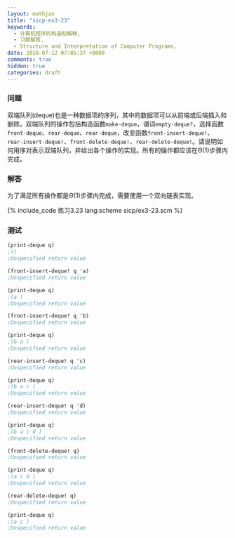 ```yaml
---
layout: mathjax
title: "sicp-ex3-23"
keywords:
  - 计算机程序的构造和解释,
  - 习题解答,
  - Structure and Interpretation of Computer Programs,
date: 2016-07-12 07:05:37 +0800
comments: true
hidden: true
categories: draft
---
```


### 问题

双端队列(deque)也是一种数据项的序列，其中的数据项可以从前端或后端插入和删除。双端队列的操作包括构造函数`make-deque`，谓词`empty-deque?`，选择函数`front-deque`、`rear-deque`、`rear-deque`，改变函数`front-insert-deque!`、`rear-insert-deque!`、`front-delete-deque!`、`rear-delete-deque!`。请说明如何用序对表示双端队列，并给出各个操作的实现。所有的操作都应该在$\Theta (1)$步骤内完成。

### 解答

为了满足所有操作都是$\Theta (1)$步骤内完成，需要使用一个双向链表实现。

{% include_code 练习3.23 lang:scheme sicp/ex3-23.scm %}

### 测试

``` scheme
(print-deque q)
;()
;Unspecified return value

(front-insert-deque! q 'a)
;Unspecified return value

(print-deque q)
;(a )
;Unspecified return value

(front-insert-deque! q 'b)
;Unspecified return value

(print-deque q)
;(b a )
;Unspecified return value

(rear-insert-deque! q 'c)
;Unspecified return value

(print-deque q)
;(b a c )
;Unspecified return value

(rear-insert-deque! q 'd)
;Unspecified return value

(print-deque q)
;(b a c d )
;Unspecified return value

(front-delete-deque! q)
;Unspecified return value

(print-deque q)
;(a c d )
;Unspecified return value

(rear-delete-deque! q)
;Unspecified return value

(print-deque q)
;(a c )
;Unspecified return value
```
